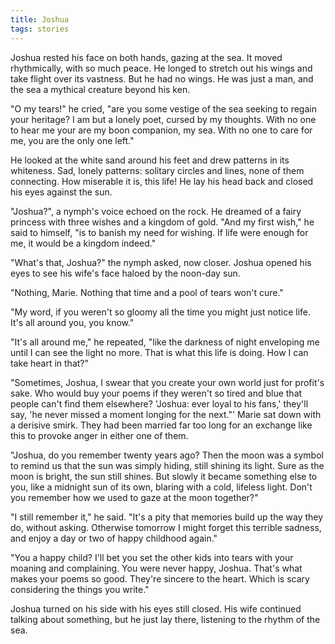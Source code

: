 ```yaml
---
title: Joshua
tags: stories
---
```


Joshua rested his face on both hands, gazing at the sea.  It moved
rhythmically, with so much peace.  He longed to stretch out his wings
and take flight over its vastness.  But he had no wings.  He was just a
man, and the sea a mythical creature beyond his ken.

"O my tears!" he cried, "are you some vestige of the sea seeking to
regain your heritage?  I am but a lonely poet, cursed by my thoughts.
With no one to hear me your are my boon companion, my sea.  With no one
to care for me, you are the only one left."

He looked at the white sand around his feet and drew patterns in its
whiteness.  Sad, lonely patterns: solitary circles and lines, none of
them connecting.  How miserable it is, this life!  He lay his head back
and closed his eyes against the sun.

"Joshua?", a nymph's voice echoed on the rock.  He dreamed of a fairy
princess with three wishes and a kingdom of gold.  "And my first wish,"
he said to himself, "is to banish my need for wishing.  If life were
enough for me, it would be a kingdom indeed."

"What's that, Joshua?" the nymph asked, now closer.  Joshua opened his
eyes to see his wife's face haloed by the noon-day sun.

"Nothing, Marie.  Nothing that time and a pool of tears won't cure."

"My word, if you weren't so gloomy all the time you might just notice
life.  It's all around you, you know."

"It's all around me," he repeated, "like the darkness of night
enveloping me until I can see the light no more.  That is what this life
is doing.  How I can take heart in that?"

"Sometimes, Joshua, I swear that you create your own world just for
profit's sake.  Who would buy your poems if they weren't so tired and
blue that people can't find them elsewhere?  'Joshua: ever loyal to his
fans,' they'll say, 'he never missed a moment longing for the next."'
Marie sat down with a derisive smirk.  They had been married far too
long for an exchange like this to provoke anger in either one of them.

"Joshua, do you remember twenty years ago?  Then the moon was a symbol
to remind us that the sun was simply hiding, still shining its light.
Sure as the moon is bright, the sun still shines.  But slowly it became
something else to you, like a midnight sun of its own, blaring with a
cold, lifeless light.  Don't you remember how we used to gaze at the
moon together?"

"I still remember it," he said.  "It's a pity that memories build up the
way they do, without asking.  Otherwise tomorrow I might forget this
terrible sadness, and enjoy a day or two of happy childhood again."

"You a happy child?  I'll bet you set the other kids into tears with
your moaning and complaining.  You were never happy, Joshua.  That's
what makes your poems so good.  They're sincere to the heart.  Which is
scary considering the things you write."

Joshua turned on his side with his eyes still closed.  His wife
continued talking about something, but he just lay there, listening to
the rhythm of the sea.


